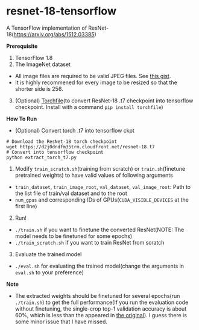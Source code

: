 # resnet-18-tensorflow

A TensorFlow implementation of ResNet-18(https://arxiv.org/abs/1512.03385)

<b>Prerequisite</b>

1. TensorFlow 1.8
2. The ImageNet dataset
  - All image files are required to be valid JPEG files. See [this gist](https://gist.github.com/dalgu90/fc358fdde0a7fe6fbbe0254b901a0de3).
  - It is highly recommened for every image to be resized so that the shorter side is 256.
3. (Optional) [Torchfile](https://github.com/bshillingford/python-torchfile)(to convert ResNet-18 .t7 checkpoint into tensorflow checkpoint. Install with a command `pip install torchfile`)

<b>How To Run</b>

- (Optional) Convert torch .t7 into tensorflow ckpt
```
# Download the ResNet-18 torch checkpoint
wget https://d2j0dndfm35trm.cloudfront.net/resnet-18.t7
# Convert into tensorflow checkpoint
python extract_torch_t7.py
```
1. Modify `train_scratch.sh`(training from scratch) or `train.sh`(finetune pretrained weights) to have valid values of following arguments
  - `train_dataset`, `train_image_root`, `val_dataset`, `val_image_root`: Path to the list file of train/val dataset and to the root
  - `num_gpus` and corresponding IDs of GPUs(`CUDA_VISIBLE_DEVICES` at the first line)
2. Run!
  - `./train.sh` if you want to finetune the converted ResNet(NOTE: The model needs to be finetuned for some epochs)
  - `./train_scratch.sh` if you want to train ResNet from scratch
3. Evaluate the trained model
  - `./eval.sh` for evaluating the trained model(change the arguments in `eval.sh` to your preference)

<b>Note</b>

- The extracted weights should be finetuned for several epochs(run `./train.sh`) to get the full performance(If you run the evaluation code without finetuning, the single-crop top-1 validation accuracy is about 60%, which is less than the appeared in [the original](https://github.com/facebook/fb.resnet.torch)). I guess there is some minor issue that I have missed.
